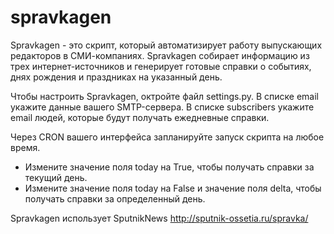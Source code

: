 # spravkagen

Spravkagen - это скрипт, который автоматизирует работу выпускающих редакторов в СМИ-компаниях.
Spravkagen собирает информацию из трех интернет-источников и генерирует готовые справки о событиях, днях рождения и праздниках на указанный день.

Чтобы настроить Spravkagen, октройте файл settings.py.
В списке email укажите данные вашего SMTP-сервера.
В списке subscribers укажите email людей, которые будут получать ежедневные справки.

Через CRON вашего интерфейса запланируйте запуск скрипта на любое время.

* Измените значение поля today на True, чтобы получать справки за текущий день.
* Измените значение поля today на False и значение поля delta, чтобы получать справки за определенный день.


Spravkagen использует SputnikNews http://sputnik-ossetia.ru/spravka/
